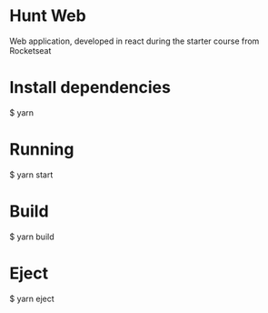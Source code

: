 # Hunt Web

Web application, developed in react during the starter course from Rocketseat

# Install dependencies
$ yarn

# Running
$ yarn start

# Build
$ yarn build

# Eject
$ yarn eject